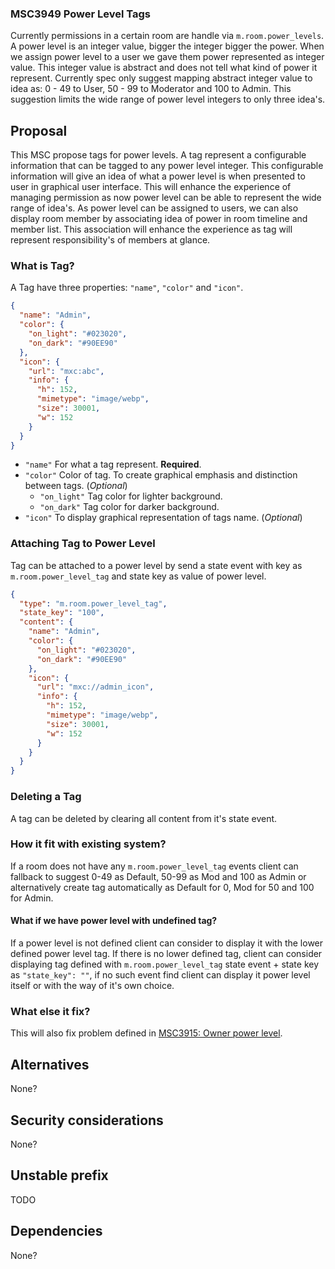 ### MSC3949 Power Level Tags

Currently permissions in a certain room are handle via `m.room.power_levels`. A power level is an
integer value, bigger the integer bigger the power. When we assign power level to a user we gave
them power represented as integer value. This integer value is abstract and does not tell what kind
of power it represent. Currently spec only suggest mapping abstract integer value to idea as: 0 - 49
to User, 50 - 99 to Moderator and 100 to Admin. This suggestion limits the wide range of power level
integers to only three idea's.

## Proposal

This MSC propose tags for power levels. A tag represent a configurable information that can be
tagged to any power level integer. This configurable information will give an idea of what a power
level is when presented to user in graphical user interface. This will enhance the experience of
managing permission as now power level can be able to represent the wide range of idea's. As power
level can be assigned to users, we can also display room member by associating idea of power in room
timeline and member list. This association will enhance the experience as tag will represent
responsibility's of members at glance.

### What is Tag?

A Tag have three properties: `"name"`, `"color"` and `"icon"`.

```json
{
  "name": "Admin",
  "color": {
    "on_light": "#023020",
    "on_dark": "#90EE90"
  },
  "icon": {
    "url": "mxc:abc",
    "info": {
      "h": 152,
      "mimetype": "image/webp",
      "size": 30001,
      "w": 152
    }
  }
}
```

- `"name"` For what a tag represent. **Required**.
- `"color"` Color of tag. To create graphical emphasis and distinction between tags. (_Optional_)
  - `"on_light"` Tag color for lighter background.
  - `"on_dark"` Tag color for darker background.
- `"icon"` To display graphical representation of tags name. (_Optional_)

### Attaching Tag to Power Level

Tag can be attached to a power level by send a state event with key as `m.room.power_level_tag` and
state key as value of power level.

```json
{
  "type": "m.room.power_level_tag",
  "state_key": "100",
  "content": {
    "name": "Admin",
    "color": {
      "on_light": "#023020",
      "on_dark": "#90EE90"
    },
    "icon": {
      "url": "mxc://admin_icon",
      "info": {
        "h": 152,
        "mimetype": "image/webp",
        "size": 30001,
        "w": 152
      }
    }
  }
}
```

### Deleting a Tag

A tag can be deleted by clearing all content from it's state event.

### How it fit with existing system?

If a room does not have any `m.room.power_level_tag` events client can fallback to suggest 0-49 as
Default, 50-99 as Mod and 100 as Admin or alternatively create tag automatically as Default for 0,
Mod for 50 and 100 for Admin.

#### What if we have power level with undefined tag?

If a power level is not defined client can consider to display it with the lower defined power level
tag. If there is no lower defined tag, client can consider displaying tag defined with
`m.room.power_level_tag` state event + state key as `"state_key": ""`, if no such event find client
can display it power level itself or with the way of it's own choice.

### What else it fix?

This will also fix problem defined in [MSC3915: Owner power
level](https://github.com/matrix-org/matrix-spec-proposals/blob/matthew/owner-pl/proposals/3915-owner-power-level.md).

## Alternatives

None?

## Security considerations

None?

## Unstable prefix

TODO

## Dependencies

None?
